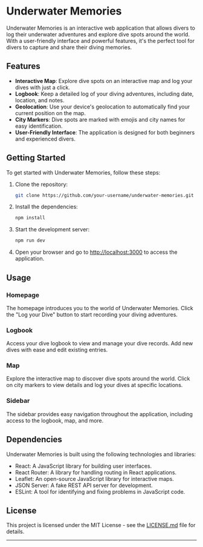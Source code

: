 # Underwater Memories

Underwater Memories is an interactive web application that allows divers to log their underwater adventures and explore dive spots around the world. With a user-friendly interface and powerful features, it's the perfect tool for divers to capture and share their diving memories.

## Features

- **Interactive Map**: Explore dive spots on an interactive map and log your dives with just a click.
- **Logbook**: Keep a detailed log of your diving adventures, including date, location, and notes.
- **Geolocation**: Use your device's geolocation to automatically find your current position on the map.
- **City Markers**: Dive spots are marked with emojis and city names for easy identification.
- **User-Friendly Interface**: The application is designed for both beginners and experienced divers.

## Getting Started

To get started with Underwater Memories, follow these steps:

1. Clone the repository:

   ```bash
   git clone https://github.com/your-username/underwater-memories.git
   ```

2. Install the dependencies:

   ```bash
   npm install
   ```

3. Start the development server:

   ```bash
   npm run dev
   ```

4. Open your browser and go to [http://localhost:3000](http://localhost:3000) to access the application.

## Usage

### Homepage

The homepage introduces you to the world of Underwater Memories. Click the "Log your Dive" button to start recording your diving adventures.

### Logbook

Access your dive logbook to view and manage your dive records. Add new dives with ease and edit existing entries.

### Map

Explore the interactive map to discover dive spots around the world. Click on city markers to view details and log your dives at specific locations.

### Sidebar

The sidebar provides easy navigation throughout the application, including access to the logbook, map, and more.

## Dependencies

Underwater Memories is built using the following technologies and libraries:

- React: A JavaScript library for building user interfaces.
- React Router: A library for handling routing in React applications.
- Leaflet: An open-source JavaScript library for interactive maps.
- JSON Server: A fake REST API server for development.
- ESLint: A tool for identifying and fixing problems in JavaScript code.

## License

This project is licensed under the MIT License - see the [LICENSE.md](LICENSE.md) file for details.

---
